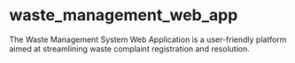 # waste_management_web_app
The Waste Management System Web Application is a user-friendly platform aimed at streamlining waste complaint registration and resolution.
